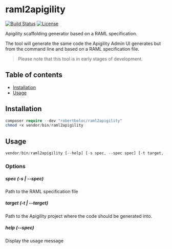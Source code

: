 # raml2apigility
[![Build Status](https://travis-ci.org/robertboloc/raml2apigility.svg?branch=master)](https://travis-ci.org/robertboloc/raml2apigility)
[![License](https://poser.pugx.org/robertboloc/raml2apigility/license.png)](https://packagist.org/packages/robertboloc/raml2apigility)

Apigility scaffolding generator based on a RAML specification.

The tool will generate the same code the Apigility Admin UI generates but from
the command line and based on a RAML specification file.

> Please note that this tool is in early stages of development.

## Table of contents
- [Installation](#installation)
- [Usage](#usage)

## Installation
```php
composer require --dev "robertboloc/raml2apigility"
chmod +x vendor/bin/raml2apigility
```

## Usage
```php
vendor/bin/raml2apigility [--help] [-s spec, --spec spec] [-t target, --target target]
```

### Options
##### spec (-s | --spec)
Path to the RAML specification file

##### target (-t | --target)
Path to the Apigility project where the code should be generated into.

##### help (--spec)
Display the usage message
